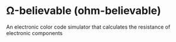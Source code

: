 # Ω-believable (ohm-believable)
An electronic color code simulator that calculates the resistance of electronic components
